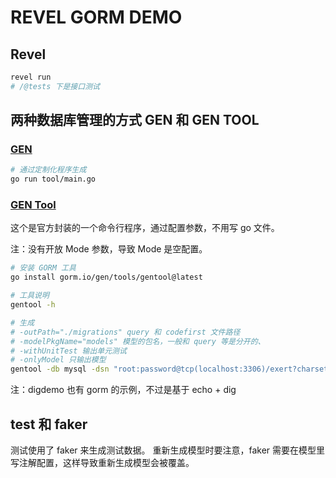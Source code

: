 # REVEL GORM DEMO

## Revel

```bash
revel run
# /@tests 下是接口测试
```

## 两种数据库管理的方式 GEN 和 GEN TOOL

### [GEN](https://gorm.io/gen/index.html)

```bash
# 通过定制化程序生成
go run tool/main.go
```

### [GEN Tool](https://gorm.io/gen/gen_tool.html)

这个是官方封装的一个命令行程序，通过配置参数，不用写 go 文件。

注：没有开放 Mode 参数，导致 Mode 是空配置。

```bash
# 安装 GORM 工具
go install gorm.io/gen/tools/gentool@latest

# 工具说明
gentool -h

# 生成
# -outPath="./migrations" query 和 codefirst 文件路径
# -modelPkgName="models" 模型的包名，一般和 query 等是分开的、
# -withUnitTest 输出单元测试
# -onlyModel 只输出模型
gentool -db mysql -dsn "root:password@tcp(localhost:3306)/exert?charset=utf8mb4&parseTime=True&loc=Local" -tables "e_employee,e_employee_mobilephone" -modelPkgName="models" -outPath="./entities" -fieldNullable -fieldWithIndexTag -fieldWithTypeTag  -fieldSignable 
```

注：digdemo 也有 gorm 的示例，不过是基于 echo + dig


## test 和 faker

测试使用了 faker 来生成测试数据。
重新生成模型时要注意，faker 需要在模型里写注解配置，这样导致重新生成模型会被覆盖。
